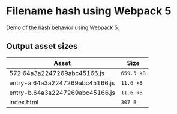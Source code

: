 # Filename hash using Webpack 5
 
Demo of the hash behavior using Webpack 5.

## Output asset sizes
<!-- asset-sizes:start -->
| Asset | Size |
| - | - |
| 572.64a3a2247269abc45166.js | `659.5 kB` |
| entry-a.64a3a2247269abc45166.js | `11.6 kB` |
| entry-b.64a3a2247269abc45166.js | `11.6 kB` |
| index.html | `307 B` |
<!-- asset-sizes:end -->
